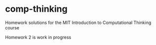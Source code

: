 # comp-thinking

Homework solutions for the MIT Introduction to Computational Thinking course

Homework 2 is work in progress
